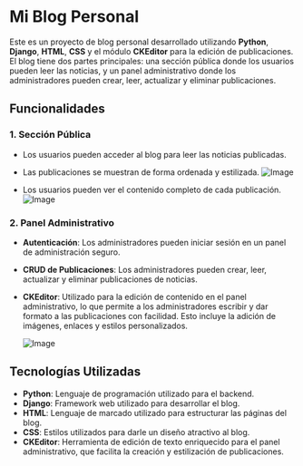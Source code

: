 # Mi Blog Personal

Este es un proyecto de blog personal desarrollado utilizando **Python**, **Django**, **HTML**, **CSS** y el módulo **CKEditor** para la edición de publicaciones. El blog tiene dos partes principales: una sección pública donde los usuarios pueden leer las noticias, y un panel administrativo donde los administradores pueden crear, leer, actualizar y eliminar publicaciones.

## Funcionalidades

### 1. Sección Pública
- Los usuarios pueden acceder al blog para leer las noticias publicadas.
- Las publicaciones se muestran de forma ordenada y estilizada.
  ![Image](https://github.com/user-attachments/assets/5a326fbd-50e0-4d30-9c28-483b4ea9ddad)

- Los usuarios pueden ver el contenido completo de cada publicación.
    ![Image](https://github.com/user-attachments/assets/e9fb66d3-2433-4bc9-b24e-e1165f66cac1)



### 2. Panel Administrativo
- **Autenticación**: Los administradores pueden iniciar sesión en un panel de administración seguro.
- **CRUD de Publicaciones**: Los administradores pueden crear, leer, actualizar y eliminar publicaciones de noticias.
- **CKEditor**: Utilizado para la edición de contenido en el panel administrativo, lo que permite a los administradores escribir y dar formato a las publicaciones con facilidad. Esto incluye la adición de imágenes, enlaces y estilos personalizados.

  ![Image](https://github.com/user-attachments/assets/a326368b-b687-4783-bcaf-13f85fbb62a6)


## Tecnologías Utilizadas

- **Python**: Lenguaje de programación utilizado para el backend.
- **Django**: Framework web utilizado para desarrollar el blog.
- **HTML**: Lenguaje de marcado utilizado para estructurar las páginas del blog.
- **CSS**: Estilos utilizados para darle un diseño atractivo al blog.
- **CKEditor**: Herramienta de edición de texto enriquecido para el panel administrativo, que facilita la creación y estilización de publicaciones.
